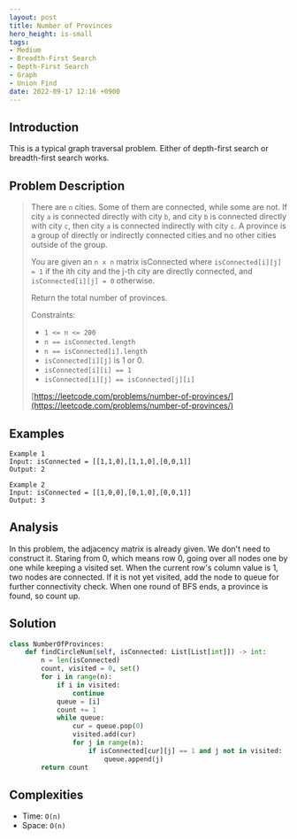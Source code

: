 ```yaml
---
layout: post
title: Number of Provinces
hero_height: is-small
tags:
- Medium
- Breadth-First Search
- Depth-First Search
- Graph
- Union Find
date: 2022-09-17 12:16 +0900
---
```

## Introduction
This is a typical graph traversal problem. Either of depth-first search or breadth-first search works.

## Problem Description
> There are `n` cities. Some of them are connected, while some are not.
> If city `a` is connected directly with city `b`, and city `b` is connected directly with city `c`,
> then city `a` is connected indirectly with city `c`.
> A province is a group of directly or indirectly connected cities and
> no other cities outside of the group.
>
> You are given an `n x n` matrix isConnected where `isConnected[i][j] = 1` if the ith city and
> the j-th city are directly connected, and `isConnected[i][j] = 0` otherwise.
>
> Return the total number of provinces.
>
> Constraints:
> - `1 <= n <= 200`
> - `n == isConnected.length`
> - `n == isConnected[i].length`
> - `isConnected[i][j]` is 1 or 0.
> - `isConnected[i][i] == 1`
> - `isConnected[i][j] == isConnected[j][i]`
>
> [https://leetcode.com/problems/number-of-provinces/](https://leetcode.com/problems/number-of-provinces/)

## Examples
```
Example 1
Input: isConnected = [[1,1,0],[1,1,0],[0,0,1]]
Output: 2
```

```
Example 2
Input: isConnected = [[1,0,0],[0,1,0],[0,0,1]]
Output: 3
```

## Analysis
In this problem, the adjacency matrix is already given.
We don't need to construct it.
Staring from 0, which means row 0, going over all nodes one by one while keeping a visited set.
When the current row's column value is 1, two nodes are connected.
If it is not yet visited, add the node to queue for further connectivity check.
When one round of BFS ends, a province is found, so count up.

## Solution
```python
class NumberOfProvinces:
    def findCircleNum(self, isConnected: List[List[int]]) -> int:
        n = len(isConnected)
        count, visited = 0, set()
        for i in range(n):
            if i in visited:
                continue
            queue = [i]
            count += 1
            while queue:
                cur = queue.pop(0)
                visited.add(cur)
                for j in range(n):
                    if isConnected[cur][j] == 1 and j not in visited:
                        queue.append(j)
        return count
```

## Complexities
- Time: `O(n)`
- Space: `O(n)`
 
